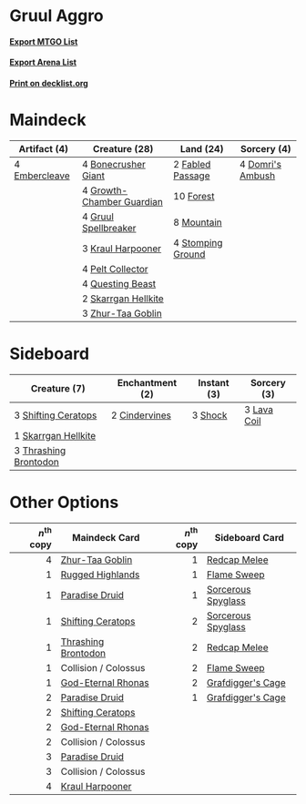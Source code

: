 # Gruul Aggro

#### [Export MTGO List](../collection/Gruul%20Aggro/Gruul%20Aggro.txt)
#### [Export Arena List](../collection/Gruul%20Aggro/Gruul%20Aggro_arena.txt)
#### [Print on decklist.org](http://decklist.org/?deckmain=4%09Bonecrusher%20Giant%0A4%09Domri's%20Ambush%0A4%09Embercleave%0A2%09Fabled%20Passage%0A10%09Forest%0A4%09Growth-Chamber%20Guardian%0A4%09Gruul%20Spellbreaker%0A3%09Kraul%20Harpooner%0A8%09Mountain%0A4%09Pelt%20Collector%0A4%09Questing%20Beast%0A2%09Skarrgan%20Hellkite%0A4%09Stomping%20Ground%0A3%09Zhur-Taa%20Goblin&deckside=2%09Cindervines%0A3%09Lava%20Coil%0A3%09Shifting%20Ceratops%0A3%09Shock%0A1%09Skarrgan%20Hellkite%0A3%09Thrashing%20Brontodon)
# Maindeck

|                                      Artifact (4)                                      |                                           Creature (28)                                            |                                         Land (24)                                          |                                        Sorcery (4)                                        |
|----------------------------------------------------------------------------------------|----------------------------------------------------------------------------------------------------|--------------------------------------------------------------------------------------------|-------------------------------------------------------------------------------------------|
|4 [Embercleave](http://gatherer.wizards.com/Pages/Card/Details.aspx?multiverseid=473082)|4 [Bonecrusher Giant](http://gatherer.wizards.com/Pages/Card/Details.aspx?multiverseid=473077)      |2 [Fabled Passage](http://gatherer.wizards.com/Pages/Card/Details.aspx?multiverseid=473206) |4 [Domri's Ambush](http://gatherer.wizards.com/Pages/Card/Details.aspx?multiverseid=461119)|
|                                                                                        |4 [Growth-Chamber Guardian](http://gatherer.wizards.com/Pages/Card/Details.aspx?multiverseid=457272)|10 [Forest](http://gatherer.wizards.com/Pages/Card/Details.aspx?multiverseid=439860)        |                                                                                           |
|                                                                                        |4 [Gruul Spellbreaker](http://gatherer.wizards.com/Pages/Card/Details.aspx?multiverseid=457323)     |8 [Mountain](http://gatherer.wizards.com/Pages/Card/Details.aspx?multiverseid=439859)       |                                                                                           |
|                                                                                        |3 [Kraul Harpooner](http://gatherer.wizards.com/Pages/Card/Details.aspx?multiverseid=452886)        |4 [Stomping Ground](http://gatherer.wizards.com/Pages/Card/Details.aspx?multiverseid=405110)|                                                                                           |
|                                                                                        |4 [Pelt Collector](http://gatherer.wizards.com/Pages/Card/Details.aspx?multiverseid=452891)         |                                                                                            |                                                                                           |
|                                                                                        |4 [Questing Beast](http://gatherer.wizards.com/Pages/Card/Details.aspx?multiverseid=473133)         |                                                                                            |                                                                                           |
|                                                                                        |2 [Skarrgan Hellkite](http://gatherer.wizards.com/Pages/Card/Details.aspx?multiverseid=457258)      |                                                                                            |                                                                                           |
|                                                                                        |3 [Zhur-Taa Goblin](http://gatherer.wizards.com/Pages/Card/Details.aspx?multiverseid=457359)        |                                                                                            |                                                                                           |


# Sideboard

|                                          Creature (7)                                          |                                    Enchantment (2)                                     |                                   Instant (3)                                    |                                     Sorcery (3)                                      |
|------------------------------------------------------------------------------------------------|----------------------------------------------------------------------------------------|----------------------------------------------------------------------------------|--------------------------------------------------------------------------------------|
|3 [Shifting Ceratops](http://gatherer.wizards.com/Pages/Card/Details.aspx?multiverseid=466948)  |2 [Cindervines](http://gatherer.wizards.com/Pages/Card/Details.aspx?multiverseid=457305)|3 [Shock](http://gatherer.wizards.com/Pages/Card/Details.aspx?multiverseid=129732)|3 [Lava Coil](http://gatherer.wizards.com/Pages/Card/Details.aspx?multiverseid=452858)|
|1 [Skarrgan Hellkite](http://gatherer.wizards.com/Pages/Card/Details.aspx?multiverseid=457258)  |                                                                                        |                                                                                  |                                                                                      |
|3 [Thrashing Brontodon](http://gatherer.wizards.com/Pages/Card/Details.aspx?multiverseid=456570)|                                                                                        |                                                                                  |                                                                                      |


# Other Options

|*n*<sup>th</sup> copy|                                        Maindeck Card                                         |*n*<sup>th</sup> copy|                                       Sideboard Card                                        |
|--------------------:|----------------------------------------------------------------------------------------------|--------------------:|---------------------------------------------------------------------------------------------|
|                    4|[Zhur-Taa Goblin](http://gatherer.wizards.com/Pages/Card/Details.aspx?multiverseid=457359)    |                    1|[Redcap Melee](http://gatherer.wizards.com/Pages/Card/Details.aspx?multiverseid=473097)      |
|                    1|[Rugged Highlands](http://gatherer.wizards.com/Pages/Card/Details.aspx?multiverseid=420935)   |                    1|[Flame Sweep](http://gatherer.wizards.com/Pages/Card/Details.aspx?multiverseid=466893)       |
|                    1|[Paradise Druid](http://gatherer.wizards.com/Pages/Card/Details.aspx?multiverseid=461098)     |                    1|[Sorcerous Spyglass](http://gatherer.wizards.com/Pages/Card/Details.aspx?multiverseid=435407)|
|                    1|[Shifting Ceratops](http://gatherer.wizards.com/Pages/Card/Details.aspx?multiverseid=466948)  |                    2|[Sorcerous Spyglass](http://gatherer.wizards.com/Pages/Card/Details.aspx?multiverseid=435407)|
|                    1|[Thrashing Brontodon](http://gatherer.wizards.com/Pages/Card/Details.aspx?multiverseid=456570)|                    2|[Redcap Melee](http://gatherer.wizards.com/Pages/Card/Details.aspx?multiverseid=473097)      |
|                    1|Collision / Colossus                                                                          |                    2|[Flame Sweep](http://gatherer.wizards.com/Pages/Card/Details.aspx?multiverseid=466893)       |
|                    1|[God-Eternal Rhonas](http://gatherer.wizards.com/Pages/Card/Details.aspx?multiverseid=461090) |                    2|[Grafdigger's Cage](http://gatherer.wizards.com/Pages/Card/Details.aspx?multiverseid=278452) |
|                    2|[Paradise Druid](http://gatherer.wizards.com/Pages/Card/Details.aspx?multiverseid=461098)     |                    1|[Grafdigger's Cage](http://gatherer.wizards.com/Pages/Card/Details.aspx?multiverseid=278452) |
|                    2|[Shifting Ceratops](http://gatherer.wizards.com/Pages/Card/Details.aspx?multiverseid=466948)  |                     |                                                                                             |
|                    2|[God-Eternal Rhonas](http://gatherer.wizards.com/Pages/Card/Details.aspx?multiverseid=461090) |                     |                                                                                             |
|                    2|Collision / Colossus                                                                          |                     |                                                                                             |
|                    3|[Paradise Druid](http://gatherer.wizards.com/Pages/Card/Details.aspx?multiverseid=461098)     |                     |                                                                                             |
|                    3|Collision / Colossus                                                                          |                     |                                                                                             |
|                    4|[Kraul Harpooner](http://gatherer.wizards.com/Pages/Card/Details.aspx?multiverseid=452886)    |                     |                                                                                             |

